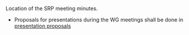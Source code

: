 Location of the SRP meeting minutes.

- Proposals for presentations during the WG meetings shall be done in [presentation proposals](https://github.com/ericjenn/working-groups/blob/3f64a7b8b5dc4d9214f3d69e4e3b7ec1523b56cc/safety-related-profile/meetings/presentation_proposals.md)

  
